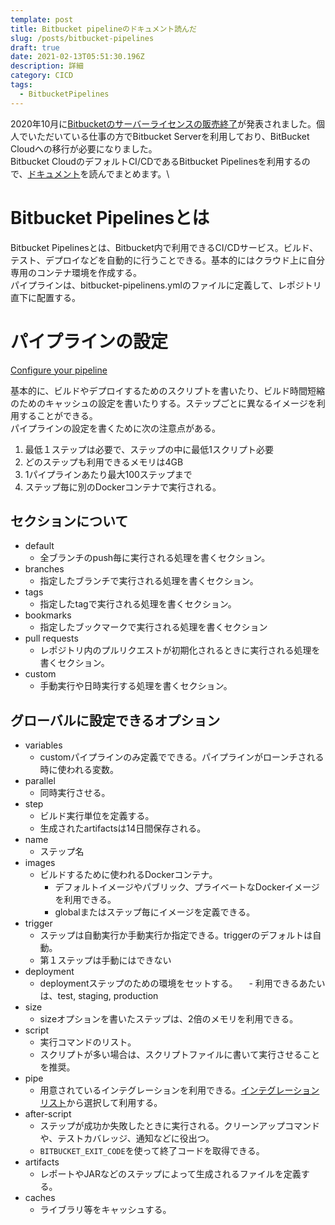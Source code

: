 ```yaml
---
template: post
title: Bitbucket pipelineのドキュメント読んだ
slug: /posts/bitbucket-pipelines
draft: true
date: 2021-02-13T05:51:30.196Z
description: 詳細
category: CICD
tags:
  - BitbucketPipelines
---
```

2020年10月に[Bitbucketのサーバーライセンスの販売終了](https://www.atlassian.com/ja/blog/journey-to-cloud)が発表されました。個人でいただいている仕事の方でBitbucket Serverを利用しており、BitBucket Cloudへの移行が必要になりました。\
Bitbucket CloudのデフォルトCI/CDであるBitbucket Pipelinesを利用するので、[ドキュメント](https://support.atlassian.com/bitbucket-cloud/docs/build-test-and-deploy-with-pipelines/)を読んでまとめます。\

# Bitbucket Pipelinesとは
Bitbucket Pipelinesとは、Bitbucket内で利用できるCI/CDサービス。ビルド、テスト、デプロイなどを自動的に行うことできる。基本的にはクラウド上に自分専用のコンテナ環境を作成する。\
パイプラインは、bitbucket-pipelinens.ymlのファイルに定義して、レポジトリ直下に配置する。

# パイプラインの設定
[Configure your pipeline](https://support.atlassian.com/bitbucket-cloud/docs/configure-your-pipeline/)

基本的に、ビルドやデプロイするためのスクリプトを書いたり、ビルド時間短縮のためのキャッシュの設定を書いたりする。ステップごとに異なるイメージを利用することができる。\
パイプラインの設定を書くために次の注意点がある。
1. 最低１ステップは必要で、ステップの中に最低1スクリプト必要
2. どのステップも利用できるメモリは4GB
3. 1パイプラインあたり最大100ステップまで
4. ステップ毎に別のDockerコンテナで実行される。

## セクションについて
- default
  - 全ブランチのpush毎に実行される処理を書くセクション。
- branches
  - 指定したブランチで実行される処理を書くセクション。
- tags
  - 指定したtagで実行される処理を書くセクション。
- bookmarks
  - 指定したブックマークで実行される処理を書くセクション
- pull requests
  - レポジトリ内のプルリクエストが初期化されるときに実行される処理を書くセクション。
- custom
  - 手動実行や日時実行する処理を書くセクション。

## グローバルに設定できるオプション
- variables
  - customパイプラインのみ定義でできる。パイプラインがローンチされる時に使われる変数。
- parallel
  - 同時実行させる。
- step
  - ビルド実行単位を定義する。
  - 生成されたartifactsは14日間保存される。
- name
  - ステップ名
- images
  - ビルドするために使われるDockerコンテナ。
    - デフォルトイメージやパブリック、プライベートなDockerイメージを利用できる。
    - globalまたはステップ毎にイメージを定義できる。
- trigger
  - ステップは自動実行か手動実行か指定できる。triggerのデフォルトは自動。
  - 第１ステップは手動にはできない
- deployment
  - deploymentステップのための環境をセットする。
　- 利用できるあたいは、test, staging, production
- size
  - sizeオプションを書いたステップは、2倍のメモリを利用できる。
- script
  - 実行コマンドのリスト。
  - スクリプトが多い場合は、スクリプトファイルに書いて実行させることを推奨。
- pipe
  - 用意されているインテグレーションを利用できる。[インテグレーションリスト](https://bitbucket.org/product/features/pipelines/integrations)から選択して利用する。
- after-script
  - ステップが成功か失敗したときに実行される。クリーンアップコマンドや、テストカバレッジ、通知などに役出つ。
  - `BITBUCKET_EXIT_CODE`を使って終了コードを取得できる。
- artifacts
  - レポートやJARなどのステップによって生成されるファイルを定義する。
- caches
  - ライブラリ等をキャッシュする。


